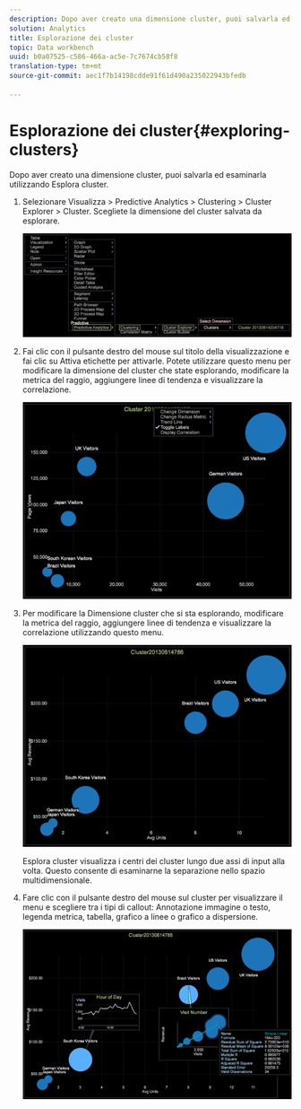 ```yaml
---
description: Dopo aver creato una dimensione cluster, puoi salvarla ed esaminarla utilizzando Esplora cluster.
solution: Analytics
title: Esplorazione dei cluster
topic: Data workbench
uuid: b0a07525-c586-466a-ac5e-7c7674cb58f8
translation-type: tm+mt
source-git-commit: aec1f7b14198cdde91f61d490a235022943bfedb

---
```



# Esplorazione dei cluster{#exploring-clusters}

Dopo aver creato una dimensione cluster, puoi salvarla ed esaminarla utilizzando Esplora cluster.

1. Selezionare Visualizza > Predictive Analytics > Clustering > Cluster Explorer > Cluster. Scegliete la dimensione del cluster salvata da esplorare.

   ![](assets/explore_clusters_1.png)

1. Fai clic con il pulsante destro del mouse sul titolo della visualizzazione e fai clic su Attiva etichette per attivarle. Potete utilizzare questo menu per modificare la dimensione del cluster che state esplorando, modificare la metrica del raggio, aggiungere linee di tendenza e visualizzare la correlazione.

   ![](assets/explore_clusters_2.png)

1. Per modificare la Dimensione cluster che si sta esplorando, modificare la metrica del raggio, aggiungere linee di tendenza e visualizzare la correlazione utilizzando questo menu.

   ![](assets/explore_clusters_3.png)

   Esplora cluster visualizza i centri dei cluster lungo due assi di input alla volta. Questo consente di esaminarne la separazione nello spazio multidimensionale.

1. Fare clic con il pulsante destro del mouse sul cluster per visualizzare il menu e scegliere tra i tipi di callout: Annotazione immagine o testo, legenda metrica, tabella, grafico a linee o grafico a dispersione.

   ![](assets/explore_clusters_4.png)

